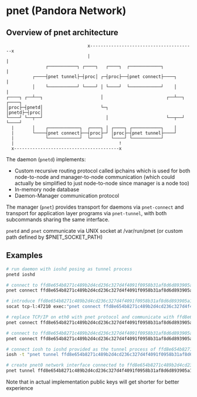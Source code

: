 # pnet (Pandora Network)
## Overview of pnet architecture
```
                               x----------------------------------------x  
                               |                                        |  
               ┌───────────┐ ┌────┐   ┌────┐  ┌────────────┐            |  
          ┌────┤pnet tunnel├─┤proc│ ┌─┤proc├──┤pnet connect├────┐       |  
          │    └───────────┘ └────┘ │ └────┘  └────────────┘    │       |  
┌────┐ ┌──┴──┐                      │                        ┌──┴──┐ ┌────┐
│proc├─┤pnetd│                      └─┐                      │pnetd├─┤proc│
└────┘ └──┬──┘                        │                      └──┬──┘ └────┘
  |       │    ┌────────────┐  ┌────┐ │ ┌────┐ ┌───────────┐    │          
  |       └────┤pnet connect├──┤proc├─┘ │proc├─┤pnet tunnel├────┘          
  |            └────────────┘  └────┘   └────┘ └───────────┘               
  |                                        !                               
  x----------------------------------------x                               
```

The daemon (`pnetd`) implements:
- Custom recursive routing protocol called ipchains which is used for both node-to-node and manager-to-node communication (which could actually be simplified to just node-to-node since manager is a node too)
- In-memory node database
- Daemon-Manager communication protocol

The manager (`pnet`) provides transport for daemons via `pnet-connect` and transport for application layer programs via `pnet-tunnel`, with both subcommands sharing the same interface.

`pnetd` and `pnet` communicate via UNIX socket at /var/run/pnet (or custom path defined by $PNET_SOCKET_PATH)

## Examples
```sh
# run daemon with ioshd posing as tunnel process
pnetd ioshd

# connect to ffd8e654b8271c489b2d4cd236c327d4f4091f0958b31af8d6d893905a1ef6c3 via "socat tcp:example.com:47210 -"
pnet connect ffd8e654b8271c489b2d4cd236c327d4f4091f0958b31af8d6d893905a1ef6c3 "socat tcp:example.com:47210 -"

# introduce ffd8e654b8271c489b2d4cd236c327d4f4091f0958b31af8d6d893905a1ef6c3 to the network when it's connection is accepted by `socat tcp-l:47210`
socat tcp-l:47210 exec:"pnet connect ffd8e654b8271c489b2d4cd236c327d4f4091f0958b31af8d6d893905a1ef6c3 -"

# replace TCP/IP on eth0 with pnet protocol and communicate with ffd8e654b8271c489b2d4cd236c327d4f4091f0958b31af8d6d893905a1ef6c3 on other end
pnet connect ffd8e654b8271c489b2d4cd236c327d4f4091f0958b31af8d6d893905a1ef6c3 "socat interface:eth0 -"

# connect to ffd8e654b8271c489b2d4cd236c327d4f4091f0958b31af8d6d893905a1ef6c3 via bluetooth socket on channel 3
pnet connect ffd8e654b8271c489b2d4cd236c327d4f4091f0958b31af8d6d893905a1ef6c3 "rfcomm connect /dev/rfcomm0 00:B0:D0:63:C2:26 3"

# connect iosh to ioshd provided as the tunnel process of ffd8e654b8271c489b2d4cd236c327d4f4091f0958b31af8d6d893905a1ef6c3
iosh -t "pnet tunnel ffd8e654b8271c489b2d4cd236c327d4f4091f0958b31af8d6d893905a1ef6c3 -" zsh -l

# create pnet0 network interface connected to ffd8e654b8271c489b2d4cd236c327d4f4091f0958b31af8d6d893905a1ef6c3
pnet tunnel ffd8e654b8271c489b2d4cd236c327d4f4091f0958b31af8d6d893905a1ef6c3 "socat tun,iff-up,device-name=pnet0 -"
```

Note that in actual implementation public keys will get shorter for better experience
